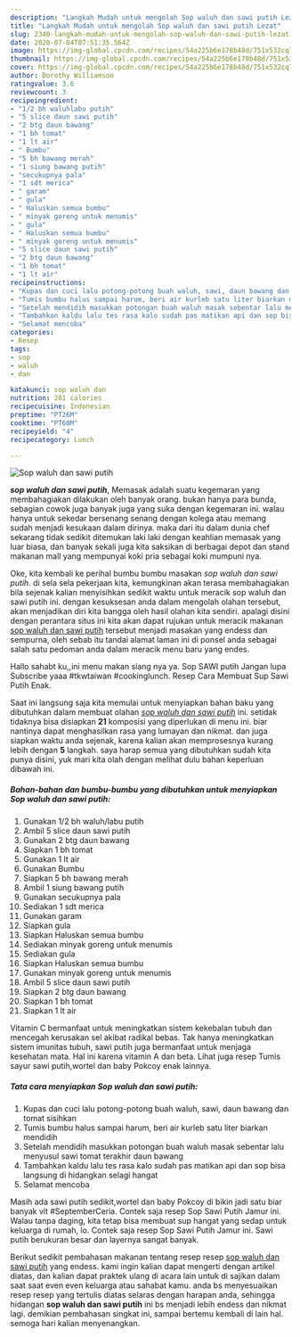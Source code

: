 ```yaml
---
description: "Langkah Mudah untuk mengolah Sop waluh dan sawi putih Lezat"
title: "Langkah Mudah untuk mengolah Sop waluh dan sawi putih Lezat"
slug: 2340-langkah-mudah-untuk-mengolah-sop-waluh-dan-sawi-putih-lezat
date: 2020-07-04T07:51:35.564Z
image: https://img-global.cpcdn.com/recipes/54a225b6e178b48d/751x532cq70/sop-waluh-dan-sawi-putih-foto-resep-utama.jpg
thumbnail: https://img-global.cpcdn.com/recipes/54a225b6e178b48d/751x532cq70/sop-waluh-dan-sawi-putih-foto-resep-utama.jpg
cover: https://img-global.cpcdn.com/recipes/54a225b6e178b48d/751x532cq70/sop-waluh-dan-sawi-putih-foto-resep-utama.jpg
author: Dorothy Williamson
ratingvalue: 3.6
reviewcount: 3
recipeingredient:
- "1/2 bh waluhlabu putih"
- "5 slice daun sawi putih"
- "2 btg daun bawang"
- "1 bh tomat"
- "1 lt air"
- " Bumbu"
- "5 bh bawang merah"
- "1 siung bawang putih"
- "secukupnya pala"
- "1 sdt merica"
- " garam"
- " gula"
- " Haluskan semua bumbu"
- " minyak goreng untuk menumis"
- " gula"
- " Haluskan semua bumbu"
- " minyak goreng untuk menumis"
- "5 slice daun sawi putih"
- "2 btg daun bawang"
- "1 bh tomat"
- "1 lt air"
recipeinstructions:
- "Kupas dan cuci lalu potong-potong buah waluh, sawi, daun bawang dan tomat sisihkan"
- "Tumis bumbu halus sampai harum, beri air kurleb satu liter biarkan mendidih"
- "Setelah mendidih masukkan potongan buah waluh masak sebentar lalu menyusul sawi tomat terakhir daun bawang"
- "Tambahkan kaldu lalu tes rasa kalo sudah pas matikan api dan sop bisa langsung di hidangkan selagi hangat"
- "Selamat mencoba"
categories:
- Resep
tags:
- sop
- waluh
- dan

katakunci: sop waluh dan 
nutrition: 281 calories
recipecuisine: Indonesian
preptime: "PT26M"
cooktime: "PT60M"
recipeyield: "4"
recipecategory: Lunch

---
```



![Sop waluh dan sawi putih](https://img-global.cpcdn.com/recipes/54a225b6e178b48d/751x532cq70/sop-waluh-dan-sawi-putih-foto-resep-utama.jpg)

<b><i>sop waluh dan sawi putih</i></b>, Memasak adalah suatu kegemaran yang membahagiakan dilakukan oleh banyak orang. bukan hanya para bunda, sebagian cowok juga banyak juga yang suka dengan kegemaran ini. walau hanya untuk sekedar bersenang senang dengan kolega atau memang sudah menjadi kesukaan dalam dirinya. maka dari itu dalam dunia chef sekarang tidak sedikit ditemukan laki laki dengan keahlian memasak yang luar biasa, dan banyak sekali juga kita saksikan di berbagai depot dan stand makanan mall yang mempunyai koki pria sebagai koki mumpuni nya.

Oke, kita kembali ke perihal bumbu bumbu masakan <i>sop waluh dan sawi putih</i>. di sela sela pekerjaan kita, kemungkinan akan terasa membahagiakan bila sejenak kalian menyisihkan sedikit waktu untuk meracik sop waluh dan sawi putih ini. dengan kesuksesan anda dalam mengolah olahan tersebut, akan menjadikan diri kita bangga oleh hasil olahan kita sendiri. apalagi disini dengan perantara situs ini kita akan dapat rujukan untuk meracik makanan <u>sop waluh dan sawi putih</u> tersebut menjadi masakan yang endess dan sempurna, oleh sebab itu tandai alamat laman ini di ponsel anda sebagai salah satu pedoman anda dalam meracik menu baru yang endes.

Hallo sahabt ku,,ini menu makan siang nya ya. Sop SAWI putih Jangan lupa Subscribe yaaa #tkwtaiwan #cookinglunch. Resep Cara Membuat Sup Sawi Putih Enak.


Saat ini langsung saja kita memulai untuk menyiapkan bahan baku yang dibutuhkan dalam membuat olahan <u><i>sop waluh dan sawi putih</i></u> ini. setidak tidaknya bisa disiapkan <b>21</b> komposisi yang diperlukan di menu ini. biar nantinya dapat menghasilkan rasa yang lumayan dan nikmat. dan juga siapkan waktu anda sejenak, karena kalian akan memprosesnya kurang lebih dengan <b>5</b> langkah. saya harap semua yang dibutuhkan sudah kita punya disini, yuk mari kita olah dengan melihat dulu bahan keperluan dibawah ini.

<!--inarticleads1-->

##### Bahan-bahan dan bumbu-bumbu yang dibutuhkan untuk menyiapkan Sop waluh dan sawi putih:

1. Gunakan 1/2 bh waluh/labu putih
1. Ambil 5 slice daun sawi putih
1. Gunakan 2 btg daun bawang
1. Siapkan 1 bh tomat
1. Gunakan 1 lt air
1. Gunakan  Bumbu
1. Siapkan 5 bh bawang merah
1. Ambil 1 siung bawang putih
1. Gunakan secukupnya pala
1. Sediakan 1 sdt merica
1. Gunakan  garam
1. Siapkan  gula
1. Siapkan  Haluskan semua bumbu
1. Sediakan  minyak goreng untuk menumis
1. Sediakan  gula
1. Siapkan  Haluskan semua bumbu
1. Gunakan  minyak goreng untuk menumis
1. Ambil 5 slice daun sawi putih
1. Siapkan 2 btg daun bawang
1. Siapkan 1 bh tomat
1. Siapkan 1 lt air


Vitamin C bermanfaat untuk meningkatkan sistem kekebalan tubuh dan mencegah kerusakan sel akibat radikal bebas. Tak hanya meningkatkan sistem imunitas tubuh, sawi putih juga bermanfaat untuk menjaga kesehatan mata. Hal ini karena vitamin A dan beta. Lihat juga resep Tumis sayur sawi putih,wortel dan baby Pokcoy enak lainnya. 

<!--inarticleads2-->

##### Tata cara menyiapkan Sop waluh dan sawi putih:

1. Kupas dan cuci lalu potong-potong buah waluh, sawi, daun bawang dan tomat sisihkan
1. Tumis bumbu halus sampai harum, beri air kurleb satu liter biarkan mendidih
1. Setelah mendidih masukkan potongan buah waluh masak sebentar lalu menyusul sawi tomat terakhir daun bawang
1. Tambahkan kaldu lalu tes rasa kalo sudah pas matikan api dan sop bisa langsung di hidangkan selagi hangat
1. Selamat mencoba


Masih ada sawi putih sedikit,wortel dan baby Pokcoy di bikin jadi satu biar banyak vit #SeptemberCeria. Contek saja resep Sop Sawi Putih Jamur ini. Walau tanpa daging, kita tetap bisa membuat sup hangat yang sedap untuk keluarga di rumah, lo. Contek saja resep Sop Sawi Putih Jamur ini. Sawi putih berukuran besar dan layernya sangat banyak. 

Berikut sedikit pembahasan makanan tentang resep resep <u>sop waluh dan sawi putih</u> yang endess. kami ingin kalian dapat mengerti dengan artikel diatas, dan kalian dapat praktek ulang di acara lain untuk di sajikan dalam saat saat even even keluarga atau sahabat kamu. anda bs menyesuaikan resep resep yang tertulis diatas selaras dengan harapan anda, sehingga hidangan <b>sop waluh dan sawi putih</b> ini bs menjadi lebih endess dan nikmat lagi. demikian pembahasan singkat ini, sampai bertemu kembali di lain hal. semoga hari kalian menyenangkan.
